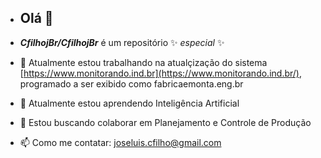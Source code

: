 - ## Olá 👋

- _**CfilhojBr/CfilhojBr**_ é um repositório ✨ _especial_ ✨


- 🔭 Atualmente estou trabalhando na atualçização do sistema [https://www.monitorando.ind.br](https://www.monitorando.ind.br/), programado a ser exibido como fabricaemonta.eng.br
- 🌱 Atualmente estou aprendendo Inteligência Artificial
- 👯 Estou buscando colaborar em Planejamento e Controle de Produção


- 📫 Como me contatar: joseluis.cfilho@gmail.com
